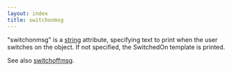 ```yaml
---
layout: index
title: switchonmsg
---
```


"switchonmsg" is a [string](../types/string.html) attribute, specifying text to print when the user switches on the object. If not specified, the SwitchedOn template is printed.

See also [switchoffmsg](switchoffmsg.html).
